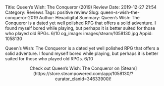 Title: Queen’s Wish: The Conqueror (2019) Review
Date: 2019-12-27 21:54
Category: Reviews
Tags: positive review
Slug: queen-s-wish-the-conqueror-2019
Author: Hexadigital
Summary: Queen’s Wish: The Conqueror is a dated yet well polished RPG that offers a solid adventure. I found myself bored while playing, but perhaps it is better suited for those who played old RPGs. 6/10
og_image: images/steam/1058130.jpg
Appid: 1058130

Queen’s Wish: The Conqueror is a dated yet well polished RPG that offers a solid adventure. I found myself bored while playing, but perhaps it is better suited for those who played old RPGs. 6/10

<center>Check out Queen’s Wish: The Conqueror on [Steam](https://store.steampowered.com/app/1058130/?curator_clanid=34633900)!</center>
